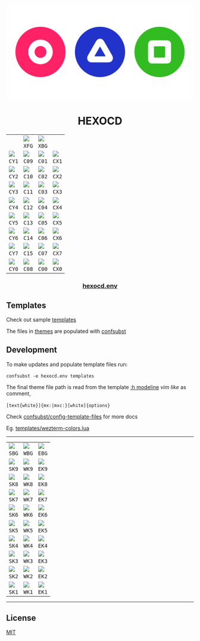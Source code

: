 <!-- mxc: path=./README.md -->

<div align="center">
  <img src=".github/assets/icon.png" />
  <h1>HEXOCD</h1>
</div>

<div align="center">
  <table>
    <tbody>
      <tr>
        <td></td>
        <td><img width="${W}" src="${U}/${W}x${H}/${XFG}/${XBG}.${FMT}?text=${XFG}&font=${FONT}"/><br><div align="center"><kbd>XFG</kbd></div></td>
        <td><img width="${W}" src="${U}/${W}x${H}/${XBG}/${XFG}.${FMT}?text=${XBG}&font=${FONT}"/><br><div align="center"><kbd>XBG</kbd></div></td>
        <td></td>
      </tr>
      <tr>
        <td><img width="${W}" src="${U}/${W}x${H}/${CY1}/000.${FMT}?text=${CY1}&font=${FONT}"/><br><div align="center"><kbd>CY1</kbd></div></td>
        <td><img width="${W}" src="${U}/${W}x${H}/${C09}/000.${FMT}?text=${C09}&font=${FONT}"/><br><div align="center"><kbd>C09</kbd></div></td>
        <td><img width="${W}" src="${U}/${W}x${H}/${C01}/000.${FMT}?text=${C01}&font=${FONT}"/><br><div align="center"><kbd>C01</kbd></div></td>
        <td><img width="${W}" src="${U}/${W}x${H}/${CX1}/000.${FMT}?text=${CX1}&font=${FONT}"/><br><div align="center"><kbd>CX1</kbd></div></td>
      </tr>
      <tr>
        <td><img width="${W}" src="${U}/${W}x${H}/${CY2}/000.${FMT}?text=${CY2}&font=${FONT}"/><br><div align="center"><kbd>CY2</kbd></div></td>
        <td><img width="${W}" src="${U}/${W}x${H}/${C10}/000.${FMT}?text=${C10}&font=${FONT}"/><br><div align="center"><kbd>C10</kbd></div></td>
        <td><img width="${W}" src="${U}/${W}x${H}/${C02}/000.${FMT}?text=${C02}&font=${FONT}"/><br><div align="center"><kbd>C02</kbd></div></td>
        <td><img width="${W}" src="${U}/${W}x${H}/${CX2}/000.${FMT}?text=${CX2}&font=${FONT}"/><br><div align="center"><kbd>CX2</kbd></div></td>
      </tr>
      <tr>
        <td><img width="${W}" src="${U}/${W}x${H}/${CY3}/000.${FMT}?text=${CY3}&font=${FONT}"/><br><div align="center"><kbd>CY3</kbd></div></td>
        <td><img width="${W}" src="${U}/${W}x${H}/${C11}/000.${FMT}?text=${C11}&font=${FONT}"/><br><div align="center"><kbd>C11</kbd></div></td>
        <td><img width="${W}" src="${U}/${W}x${H}/${C03}/000.${FMT}?text=${C03}&font=${FONT}"/><br><div align="center"><kbd>C03</kbd></div></td>
        <td><img width="${W}" src="${U}/${W}x${H}/${CX3}/000.${FMT}?text=${CX3}&font=${FONT}"/><br><div align="center"><kbd>CX3</kbd></div></td>
      </tr>
      <tr>
        <td><img width="${W}" src="${U}/${W}x${H}/${CY4}/000.${FMT}?text=${CY4}&font=${FONT}"/><br><div align="center"><kbd>CY4</kbd></div></td>
        <td><img width="${W}" src="${U}/${W}x${H}/${C12}/000.${FMT}?text=${C12}&font=${FONT}"/><br><div align="center"><kbd>C12</kbd></div></td>
        <td><img width="${W}" src="${U}/${W}x${H}/${C04}/FFF.${FMT}?text=${C04}&font=${FONT}"/><br><div align="center"><kbd>C04</kbd></div></td>
        <td><img width="${W}" src="${U}/${W}x${H}/${CX4}/FFF.${FMT}?text=${CX4}&font=${FONT}"/><br><div align="center"><kbd>CX4</kbd></div></td>
      </tr>
      <tr>
        <td><img width="${W}" src="${U}/${W}x${H}/${CY5}/000.${FMT}?text=${CY5}&font=${FONT}"/><br><div align="center"><kbd>CY5</kbd></div></td>
        <td><img width="${W}" src="${U}/${W}x${H}/${C13}/000.${FMT}?text=${C13}&font=${FONT}"/><br><div align="center"><kbd>C13</kbd></div></td>
        <td><img width="${W}" src="${U}/${W}x${H}/${C05}/FFF.${FMT}?text=${C05}&font=${FONT}"/><br><div align="center"><kbd>C05</kbd></div></td>
        <td><img width="${W}" src="${U}/${W}x${H}/${CX5}/FFF.${FMT}?text=${CX5}&font=${FONT}"/><br><div align="center"><kbd>CX5</kbd></div></td>
      </tr>
      <tr>
        <td><img width="${W}" src="${U}/${W}x${H}/${CY6}/000.${FMT}?text=${CY6}&font=${FONT}"/><br><div align="center"><kbd>CY6</kbd></div></td>
        <td><img width="${W}" src="${U}/${W}x${H}/${C14}/000.${FMT}?text=${C14}&font=${FONT}"/><br><div align="center"><kbd>C14</kbd></div></td>
        <td><img width="${W}" src="${U}/${W}x${H}/${C06}/000.${FMT}?text=${C06}&font=${FONT}"/><br><div align="center"><kbd>C06</kbd></div></td>
        <td><img width="${W}" src="${U}/${W}x${H}/${CX6}/000.${FMT}?text=${CX6}&font=${FONT}"/><br><div align="center"><kbd>CX6</kbd></div></td>
      </tr>
      <tr>
        <td><img width="${W}" src="${U}/${W}x${H}/${CY7}/000.${FMT}?text=${CY7}&font=${FONT}"/><br><div align="center"><kbd>CY7</kbd></div></td>
        <td><img width="${W}" src="${U}/${W}x${H}/${C15}/000.${FMT}?text=${C15}&font=${FONT}"/><br><div align="center"><kbd>C15</kbd></div></td>
        <td><img width="${W}" src="${U}/${W}x${H}/${C07}/FFF.${FMT}?text=${C07}&font=${FONT}"/><br><div align="center"><kbd>C07</kbd></div></td>
        <td><img width="${W}" src="${U}/${W}x${H}/${CX7}/FFF.${FMT}?text=${CX7}&font=${FONT}"/><br><div align="center"><kbd>CX7</kbd></div></td>
      </tr>
      <tr>
        <td><img width="${W}" src="${U}/${W}x${H}/${CY0}/FFF.${FMT}?text=${CY0}&font=${FONT}"/><br><div align="center"><kbd>CY0</kbd></div></td>
        <td><img width="${W}" src="${U}/${W}x${H}/${C08}/FFF.${FMT}?text=${C08}&font=${FONT}"/><br><div align="center"><kbd>C08</kbd></div></td>
        <td><img width="${W}" src="${U}/${W}x${H}/${C00}/FFF.${FMT}?text=${C00}&font=${FONT}"/><br><div align="center"><kbd>C00</kbd></div></td>
        <td><img width="${W}" src="${U}/${W}x${H}/${CX0}/FFF.${FMT}?text=${CX0}&font=${FONT}"/><br><div align="center"><kbd>CX0</kbd></div></td>
      </tr>
    </tbody>
  </table>
</div>


<div align="center">
    <h3><a href="hexocd.env">hexocd.env</a></h3>
</div>


Templates
---------

Check out sample [templates](./templates)

The files in [themes](./themes) are populated with [confsubst](https://github.com/metaory/confsubst)


Development
-----------
To make updates and populate template files run:

	confsubst -e hexocd.env templates

The final theme file path is read from the template [:h modeline](https://neovim.io/doc/user/options.html#modeline) _vim like_ as comment,


`[text{white}]{mx:|mxc:}[white]{options}`

Check [confsubst/config-template-files](https://github.com/metaory/confsubst/tree/master?tab=readme-ov-file#config-template-files) for more docs

Eg. [templates/wezterm-colors.lua](templates/wezterm-colors.lua)

<div align="center">
  <table>
    <tbody>
      <tr>
        <td><img width="${W}" src="${U}/${W}x${H}/${SBG}/${SFG}.${FMT}?text=${SBG}&font=${FONT}"/><br><div align="center"><kbd>SBG</kbd></div></td>
        <td><img width="${W}" src="${U}/${W}x${H}/${WBG}/${WFG}.${FMT}?text=${WBG}&font=${FONT}"/><br><div align="center"><kbd>WBG</kbd></div></td>
        <td><img width="${W}" src="${U}/${W}x${H}/${EBG}/${EFG}.${FMT}?text=${EBG}&font=${FONT}"/><br><div align="center"><kbd>EBG</kbd></div></td>
      </tr>
      <hr>
      <tr>
        <td><img width="${W}" src="${U}/${W}x${H}/${SK9}/000.${FMT}?text=${SK9}&font=${FONT}"/><br><div align="center"><kbd>SK9</kbd></div></td>
        <td><img width="${W}" src="${U}/${W}x${H}/${WK9}/000.${FMT}?text=${WK9}&font=${FONT}"/><br><div align="center"><kbd>WK9</kbd></div></td>
        <td><img width="${W}" src="${U}/${W}x${H}/${EK9}/000.${FMT}?text=${EK9}&font=${FONT}"/><br><div align="center"><kbd>EK9</kbd></div></td>
      </tr>
      <tr>
        <td><img width="${W}" src="${U}/${W}x${H}/${SK8}/000.${FMT}?text=${SK8}&font=${FONT}"/><br><div align="center"><kbd>SK8</kbd></div></td>
        <td><img width="${W}" src="${U}/${W}x${H}/${WK8}/000.${FMT}?text=${WK8}&font=${FONT}"/><br><div align="center"><kbd>WK8</kbd></div></td>
        <td><img width="${W}" src="${U}/${W}x${H}/${EK8}/000.${FMT}?text=${EK8}&font=${FONT}"/><br><div align="center"><kbd>EK8</kbd></div></td>
      </tr>
      <tr>
        <td><img width="${W}" src="${U}/${W}x${H}/${SK7}/FFF.${FMT}?text=${SK7}&font=${FONT}"/><br><div align="center"><kbd>SK7</kbd></div></td>
        <td><img width="${W}" src="${U}/${W}x${H}/${WK7}/FFF.${FMT}?text=${WK7}&font=${FONT}"/><br><div align="center"><kbd>WK7</kbd></div></td>
        <td><img width="${W}" src="${U}/${W}x${H}/${EK7}/000.${FMT}?text=${EK7}&font=${FONT}"/><br><div align="center"><kbd>EK7</kbd></div></td>
      </tr>
      <tr>
        <td><img width="${W}" src="${U}/${W}x${H}/${SK6}/FFF.${FMT}?text=${SK6}&font=${FONT}"/><br><div align="center"><kbd>SK6</kbd></div></td>
        <td><img width="${W}" src="${U}/${W}x${H}/${WK6}/FFF.${FMT}?text=${WK6}&font=${FONT}"/><br><div align="center"><kbd>WK6</kbd></div></td>
        <td><img width="${W}" src="${U}/${W}x${H}/${EK6}/000.${FMT}?text=${EK6}&font=${FONT}"/><br><div align="center"><kbd>EK6</kbd></div></td>
      </tr>
      <tr>
        <td><img width="${W}" src="${U}/${W}x${H}/${SK5}/FFF.${FMT}?text=${SK5}&font=${FONT}"/><br><div align="center"><kbd>SK5</kbd></div></td>
        <td><img width="${W}" src="${U}/${W}x${H}/${WK5}/FFF.${FMT}?text=${WK5}&font=${FONT}"/><br><div align="center"><kbd>WK5</kbd></div></td>
        <td><img width="${W}" src="${U}/${W}x${H}/${EK5}/FFF.${FMT}?text=${EK5}&font=${FONT}"/><br><div align="center"><kbd>EK5</kbd></div></td>
      </tr>
      <tr>
        <td><img width="${W}" src="${U}/${W}x${H}/${SK4}/FFF.${FMT}?text=${SK4}&font=${FONT}"/><br><div align="center"><kbd>SK4</kbd></div></td>
        <td><img width="${W}" src="${U}/${W}x${H}/${WK4}/FFF.${FMT}?text=${WK4}&font=${FONT}"/><br><div align="center"><kbd>WK4</kbd></div></td>
        <td><img width="${W}" src="${U}/${W}x${H}/${EK4}/FFF.${FMT}?text=${EK4}&font=${FONT}"/><br><div align="center"><kbd>EK4</kbd></div></td>
      </tr>
      <tr>
        <td><img width="${W}" src="${U}/${W}x${H}/${SK3}/FFF.${FMT}?text=${SK3}&font=${FONT}"/><br><div align="center"><kbd>SK3</kbd></div></td>
        <td><img width="${W}" src="${U}/${W}x${H}/${WK3}/FFF.${FMT}?text=${WK3}&font=${FONT}"/><br><div align="center"><kbd>WK3</kbd></div></td>
        <td><img width="${W}" src="${U}/${W}x${H}/${EK3}/FFF.${FMT}?text=${EK3}&font=${FONT}"/><br><div align="center"><kbd>EK3</kbd></div></td>
      </tr>
      <tr>
        <td><img width="${W}" src="${U}/${W}x${H}/${SK2}/FFF.${FMT}?text=${SK2}&font=${FONT}"/><br><div align="center"><kbd>SK2</kbd></div></td>
        <td><img width="${W}" src="${U}/${W}x${H}/${WK2}/FFF.${FMT}?text=${WK2}&font=${FONT}"/><br><div align="center"><kbd>WK2</kbd></div></td>
        <td><img width="${W}" src="${U}/${W}x${H}/${EK2}/FFF.${FMT}?text=${EK2}&font=${FONT}"/><br><div align="center"><kbd>EK2</kbd></div></td>
      </tr>
      <tr>
        <td><img width="${W}" src="${U}/${W}x${H}/${SK1}/FFF.${FMT}?text=${SK1}&font=${FONT}"/><br><div align="center"><kbd>SK1</kbd></div></td>
        <td><img width="${W}" src="${U}/${W}x${H}/${WK1}/FFF.${FMT}?text=${WK1}&font=${FONT}"/><br><div align="center"><kbd>WK1</kbd></div></td>
        <td><img width="${W}" src="${U}/${W}x${H}/${EK1}/FFF.${FMT}?text=${EK1}&font=${FONT}"/><br><div align="center"><kbd>EK1</kbd></div></td>
      </tr>
    </tbody>
  </table>
</div>

---

## License

[MIT](LICENSE)
